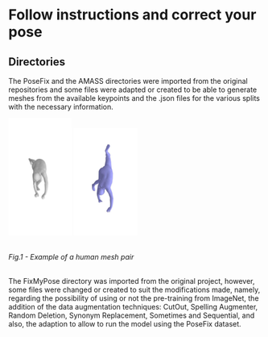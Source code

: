 # Follow instructions and correct your pose
## Directories
The PoseFix and the AMASS directories were imported from the original repositories and some files were adapted or created to be able to generate meshes from the available keypoints and the .json files for the various splits with the necessary information.

<p float="left">
  <img src="https://github.com/AnaFilipaNogueira/Follow_instructions_and_correct_your_pose/blob/main/img_a0_new.jpg" width=25% height=50% />
  <img src="https://github.com/AnaFilipaNogueira/Follow_instructions_and_correct_your_pose/blob/main/img_b0_new.jpg" width=25% height=50% />
</p></br>
<em>Fig.1 - Example of a human mesh pair</em><br/><br/>

The FixMyPose directory was imported from the original project, however, some files were changed or created to suit the modifications made, namely, regarding the possibility of using or not the pre-training from ImageNet, the addition of the data augmentation techniques: CutOut, Spelling Augmenter, Random Deletion, Synonym Replacement, Sometimes and Sequential, and also, the adaption to allow to run the model using the PoseFix dataset.
